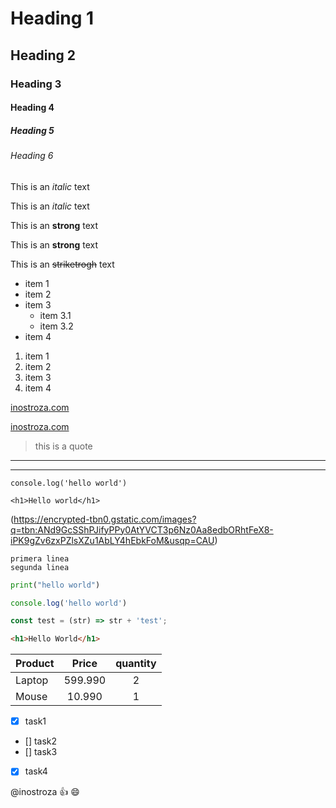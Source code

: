 <!-- encabezados -->
# Heading 1
## Heading 2
### Heading 3
#### Heading 4
##### Heading 5
###### Heading 6

<!-- line breaks -->
<!-- ENTER -->

<!-- Italics -->
This is an *italic* text

This is an _italic_ text

<!-- Strongs -->
This is an **strong** text

This is an __strong__ text

<!-- StrikeTrough -->
This is an ~~striketrogh~~ text



<!-- UL -->
* item 1
* item 2
* item 3
    * item 3.1
    * item 3.2    
* item 4

<!-- OL -->
1. item 1
1. item 2
1. item 3
1. item 4

<!-- Links -->
[inostroza.com](https://github.com/inosttroza)

[inostroza.com](https://github.com/inosttroza "tooltip personalizado")

<!-- Blockquote -->
> this is a quote

<!-- Linea Horizontal -->
___
---

<!-- código en línea -->
`console.log('hello world')`

`<h1>Hello world</h1>`


<!-- IMAGES -->
(https://encrypted-tbn0.gstatic.com/images?q=tbn:ANd9GcSShPJifyPPy0AtYVCT3p6Nz0Aa8edbORhtFeX8-iPK9gZv6zxPZlsXZu1AbLY4hEbkFoM&usqp=CAU) 


```
primera linea
segunda linea
```

```python
print("hello world")
```

```javascript
console.log('hello world')

const test = (str) => str + 'test';
```

```html
<h1>Hello World</h1>
```

<!-- TABLES -->
| Product       | Price         |quantity   |
| ------------- |:-------------:| :--------:|
| Laptop        | 599.990       | 2         |
| Mouse         | 10.990        | 1         |


<!-- lista jerarquia -->
* [x] task1
* [] task2
* [] task3
* [x] task4

<!-- emoticon -->
@inostroza :+1: :smile: